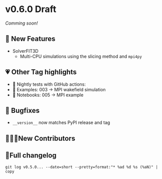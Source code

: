 # v0.6.0 Draft
*Comming soon!*

## 🚀 New Features
* SolverFIT3D
    * Multi-CPU simulations using the slicing method and `mpi4py`

## 💗 Other Tag highlights
* 🔁 Nightly tests with GitHub actions: 
* 📁 Examples: 003 -> MPI wakefield simulation
* 📁 Notebooks: 005 -> MPI example

## 🐛 Bugfixes 
* `__version__` now matches PyPI release and tag


## 👋👩‍💻New Contributors


## 📝Full changelog
`git log v0.5.0... --date=short --pretty=format:"* %ad %d %s (%aN)" | copy`

